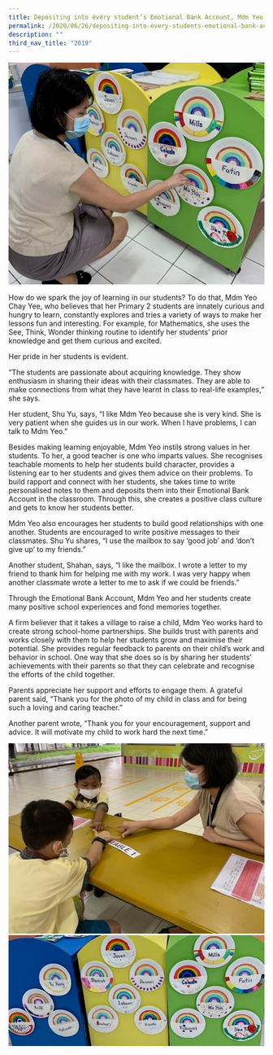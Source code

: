 ```yaml
---
title: Depositing into every student’s Emotional Bank Account, Mdm Yeo Chay Yee
permalink: /2020/06/26/depositing-into-every-students-emotional-bank-account-mdm-yeo-chay-yee/
description: ""
third_nav_title: "2019"
---
```

<img src="/images/Chay-Yee3.jpeg">
<p>How do we spark the joy of learning in our students? To do that, Mdm Yeo Chay Yee, who believes that her Primary 2 students are innately curious and hungry to learn, constantly explores and tries a variety of ways to make her lessons fun and interesting. For example, for Mathematics, she uses the See, Think, Wonder thinking routine to identify her students’ prior knowledge and get them curious and excited.</p>
<p>Her pride in her students is evident.</p>
<p>“The students are passionate about acquiring knowledge. They show enthusiasm in sharing their ideas with their classmates. They are able to make connections from what they have learnt in class to real-life examples,” she says.</p>
<p>Her student, Shu Yu, says, “I like Mdm Yeo because she is very kind. She is very patient when she guides us in our work. When I have problems, I can talk to Mdm Yeo.”</p>
<p>Besides making learning enjoyable, Mdm Yeo instils strong values in her students. To her, a good teacher is one who imparts values. She recognises teachable moments to help her students build character, provides a listening ear to her students and gives them advice on their problems. To build rapport and connect with her students, she takes time to write personalised notes to them and deposits them into their Emotional Bank Account in the classroom. Through this, she creates a positive class culture and gets to know her students better.</p>
<p>Mdm Yeo also encourages her students to build good relationships with one another. Students are encouraged to write positive messages to their classmates. Shu Yu shares, “I use the mailbox to say ‘good job’ and ‘don’t give up’ to my friends.”</p>
<p>Another student, Shahan, says, “I like the mailbox. I wrote a letter to my friend to thank him for helping me with my work. I was very happy when another classmate wrote a letter to me to ask if we could be friends.”</p>
<p>Through the Emotional Bank Account, Mdm Yeo and her students create many positive school experiences and fond memories together.</p>
<p>A firm believer that it takes a village to raise a child, Mdm Yeo works hard to create strong school-home partnerships. She builds trust with parents and works closely with them to help her students grow and maximise their potential. She provides regular feedback to parents on their child’s work and behavior in school. One way that she does so is by sharing her students’ achievements with their parents so that they can celebrate and recognise the efforts of the child together.</p>
<p>Parents appreciate her support and efforts to engage them. A grateful parent said, “Thank you for the photo of my child in class and for being such a loving and caring teacher.”</p>
<p>Another parent wrote, “Thank you for your encouragement, support and advice. It will motivate my child to work hard the next time.”</p>
<img src="/images/Chay-Yee4.jpeg"><br>
<img src="/images/Chay-Yee5.jpeg">